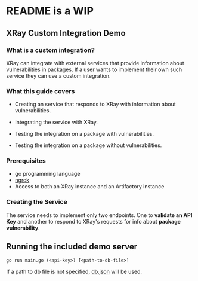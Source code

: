 # README is a WIP

XRay Custom Integration Demo
-----

### What is a custom integration?

XRay can integrate with external services that provide information about vulnerabilities in packages. If a user wants to implement their own such service they can use a custom integration.

### What this guide covers

- Creating an service that responds to XRay with information about vulnerabilities.

- Integrating the service with XRay.
- Testing the integration on a package with vulnerabilities.
- Testing the integration on a package without vulnerabilities.

### Prerequisites

* go programming language
* [ngrok](https://ngrok.com/download)
* Access to both an XRay instance and an Artifactory instance


### Creating the Service

The service needs to implement only two endpoints. One to **validate an API Key** and another to respond to XRay's requests for info about **package vulnerability**.

## Running the included demo server

`go run main.go (<api-key>) [<path-to-db-file>]`

If a path to db file is not specified, [db.json](./db.json) will be used.
